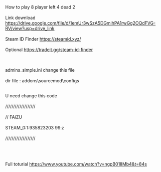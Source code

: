 <br> How to play 8 player left 4 dead 2 </br>
<br> Link download https://drive.google.com/file/d/1emUr3wSzA5DGmihPA1rwGg2OQdFVG-RV/view?usp=drive_link </br>
<br> Steam ID Finder https://steamid.xyz/ </br>
<br> Optional https://tradeit.gg/steam-id-finder </br>

<br><br>admins_simple.ini change this file</br></br>
dir file : addons\sourcemod\configs 

<br> U need change this code </br>
<br>///////////////////</br>
<br>//	FAiZU           </br>
<br>STEAM_0:1:935823203	99:z</br>
<br>///////////////////</br>
<br></br>

<br>Full toturial https://www.youtube.com/watch?v=ngpB01IIMb4&t=84s </br>
